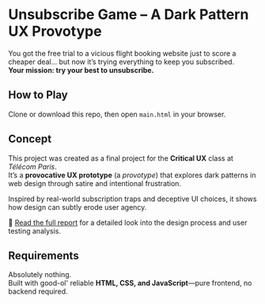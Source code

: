 # Unsubscribe Game – A Dark Pattern UX Provotype

You got the free trial to a vicious flight booking website just to score a cheaper deal… but now it’s trying everything to keep you subscribed.  
**Your mission: try your best to unsubscribe.**

## How to Play

Clone or download this repo, then open `main.html` in your browser.  

## Concept

This project was created as a final project for the **Critical UX** class at *Télécom Paris*.  
It’s a **provocative UX prototype** (a *provotype*) that explores dark patterns in web design through satire and intentional frustration.

Inspired by real-world subscription traps and deceptive UI choices, it shows how design can subtly erode user agency.

📄 [Read the full report](./report.pdf) for a detailed look into the design process and user testing analysis.

## Requirements
Absolutely nothing.  
Built with good-ol' reliable **HTML, CSS, and JavaScript**—pure frontend, no backend required.


